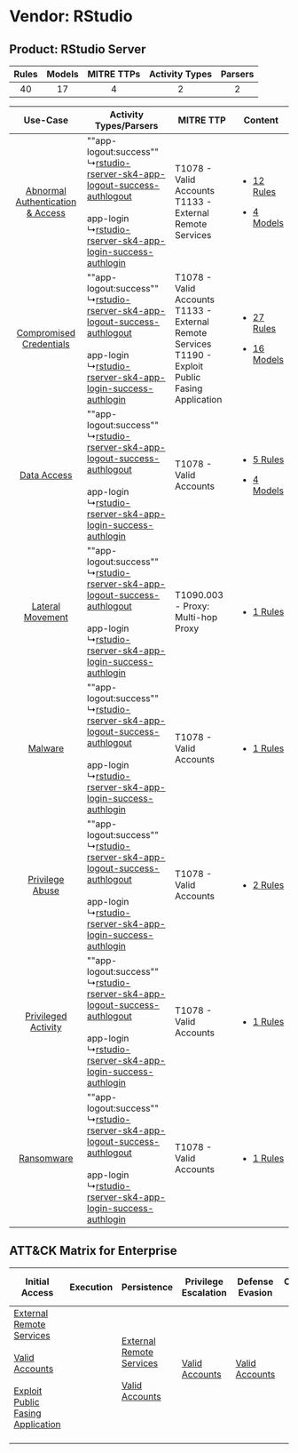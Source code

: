 Vendor: RStudio
===============
Product: RStudio Server
-----------------------
| Rules | Models | MITRE TTPs | Activity Types | Parsers |
|:-----:|:------:|:----------:|:--------------:|:-------:|
|  40   |   17   |     4      |       2        |    2    |

|    Use-Case    | Activity Types/Parsers    | MITRE TTP    | Content    |
|:----:| ---- | ---- | ---- |
| [Abnormal Authentication & Access](../../../UseCases/uc_abnormal_authentication_&_access.md) |  ""app-logout:success""<br> ↳[rstudio-rserver-sk4-app-logout-success-authlogout](Ps/pC_rstudiorserversk4applogoutsuccessauthlogout.md)<br><br> app-login<br> ↳[rstudio-rserver-sk4-app-login-success-authlogin](Ps/pC_rstudiorserversk4apploginsuccessauthlogin.md)<br> | T1078 - Valid Accounts<br>T1133 - External Remote Services<br>    | [<ul><li>12 Rules</li></ul><ul><li>4 Models</li></ul>](RM/r_m_rstudio_rstudio_server_Abnormal_Authentication_&_Access.md) |
|          [Compromised Credentials](../../../UseCases/uc_compromised_credentials.md)          |  ""app-logout:success""<br> ↳[rstudio-rserver-sk4-app-logout-success-authlogout](Ps/pC_rstudiorserversk4applogoutsuccessauthlogout.md)<br><br> app-login<br> ↳[rstudio-rserver-sk4-app-login-success-authlogin](Ps/pC_rstudiorserversk4apploginsuccessauthlogin.md)<br> | T1078 - Valid Accounts<br>T1133 - External Remote Services<br>T1190 - Exploit Public Fasing Application<br> | [<ul><li>27 Rules</li></ul><ul><li>16 Models</li></ul>](RM/r_m_rstudio_rstudio_server_Compromised_Credentials.md)         |
|    [Data Access](../../../UseCases/uc_data_access.md)    |  ""app-logout:success""<br> ↳[rstudio-rserver-sk4-app-logout-success-authlogout](Ps/pC_rstudiorserversk4applogoutsuccessauthlogout.md)<br><br> app-login<br> ↳[rstudio-rserver-sk4-app-login-success-authlogin](Ps/pC_rstudiorserversk4apploginsuccessauthlogin.md)<br> | T1078 - Valid Accounts<br>    | [<ul><li>5 Rules</li></ul><ul><li>4 Models</li></ul>](RM/r_m_rstudio_rstudio_server_Data_Access.md)    |
|    [Lateral Movement](../../../UseCases/uc_lateral_movement.md)    |  ""app-logout:success""<br> ↳[rstudio-rserver-sk4-app-logout-success-authlogout](Ps/pC_rstudiorserversk4applogoutsuccessauthlogout.md)<br><br> app-login<br> ↳[rstudio-rserver-sk4-app-login-success-authlogin](Ps/pC_rstudiorserversk4apploginsuccessauthlogin.md)<br> | T1090.003 - Proxy: Multi-hop Proxy<br>    | [<ul><li>1 Rules</li></ul>](RM/r_m_rstudio_rstudio_server_Lateral_Movement.md)    |
|    [Malware](../../../UseCases/uc_malware.md)    |  ""app-logout:success""<br> ↳[rstudio-rserver-sk4-app-logout-success-authlogout](Ps/pC_rstudiorserversk4applogoutsuccessauthlogout.md)<br><br> app-login<br> ↳[rstudio-rserver-sk4-app-login-success-authlogin](Ps/pC_rstudiorserversk4apploginsuccessauthlogin.md)<br> | T1078 - Valid Accounts<br>    | [<ul><li>1 Rules</li></ul>](RM/r_m_rstudio_rstudio_server_Malware.md)    |
|    [Privilege Abuse](../../../UseCases/uc_privilege_abuse.md)    |  ""app-logout:success""<br> ↳[rstudio-rserver-sk4-app-logout-success-authlogout](Ps/pC_rstudiorserversk4applogoutsuccessauthlogout.md)<br><br> app-login<br> ↳[rstudio-rserver-sk4-app-login-success-authlogin](Ps/pC_rstudiorserversk4apploginsuccessauthlogin.md)<br> | T1078 - Valid Accounts<br>    | [<ul><li>2 Rules</li></ul>](RM/r_m_rstudio_rstudio_server_Privilege_Abuse.md)    |
|    [Privileged Activity](../../../UseCases/uc_privileged_activity.md)    |  ""app-logout:success""<br> ↳[rstudio-rserver-sk4-app-logout-success-authlogout](Ps/pC_rstudiorserversk4applogoutsuccessauthlogout.md)<br><br> app-login<br> ↳[rstudio-rserver-sk4-app-login-success-authlogin](Ps/pC_rstudiorserversk4apploginsuccessauthlogin.md)<br> | T1078 - Valid Accounts<br>    | [<ul><li>1 Rules</li></ul>](RM/r_m_rstudio_rstudio_server_Privileged_Activity.md)    |
|    [Ransomware](../../../UseCases/uc_ransomware.md)    |  ""app-logout:success""<br> ↳[rstudio-rserver-sk4-app-logout-success-authlogout](Ps/pC_rstudiorserversk4applogoutsuccessauthlogout.md)<br><br> app-login<br> ↳[rstudio-rserver-sk4-app-login-success-authlogin](Ps/pC_rstudiorserversk4apploginsuccessauthlogin.md)<br> | T1078 - Valid Accounts<br>    | [<ul><li>1 Rules</li></ul>](RM/r_m_rstudio_rstudio_server_Ransomware.md)    |

ATT&CK Matrix for Enterprise
----------------------------
| Initial Access                                                                                                                                                                                                                         | Execution | Persistence                                                                                                                                      | Privilege Escalation                                                | Defense Evasion                                                     | Credential Access | Discovery | Lateral Movement | Collection | Command and Control                                                                                                                       | Exfiltration | Impact |
| -------------------------------------------------------------------------------------------------------------------------------------------------------------------------------------------------------------------------------------- | --------- | ------------------------------------------------------------------------------------------------------------------------------------------------ | ------------------------------------------------------------------- | ------------------------------------------------------------------- | ----------------- | --------- | ---------------- | ---------- | ----------------------------------------------------------------------------------------------------------------------------------------- | ------------ | ------ |
| [External Remote Services](https://attack.mitre.org/techniques/T1133)<br><br>[Valid Accounts](https://attack.mitre.org/techniques/T1078)<br><br>[Exploit Public Fasing Application](https://attack.mitre.org/techniques/T1190)<br><br> |           | [External Remote Services](https://attack.mitre.org/techniques/T1133)<br><br>[Valid Accounts](https://attack.mitre.org/techniques/T1078)<br><br> | [Valid Accounts](https://attack.mitre.org/techniques/T1078)<br><br> | [Valid Accounts](https://attack.mitre.org/techniques/T1078)<br><br> |                   |           |                  |            | [Proxy: Multi-hop Proxy](https://attack.mitre.org/techniques/T1090/003)<br><br>[Proxy](https://attack.mitre.org/techniques/T1090)<br><br> |              |        |